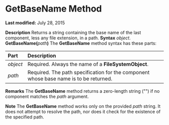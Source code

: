 
# GetBaseName Method

 **Last modified:** July 28, 2015


 **Description**
Returns a string containing the base name of the last component, less any file extension, in a path.
 **Syntax**
 _object_. **GetBaseName(**_path_**)**
The  **GetBaseName** method syntax has these parts:


|**Part**|**Description**|
|:-----|:-----|
| _object_|Required. Always the name of a  **FileSystemObject**.|
| _path_|Required. The path specification for the component whose base name is to be returned.|
 **Remarks**
The  **GetBaseName** method returns a zero-length string ("") if no component matches the _path_ argument.

 **Note**  The  **GetBaseName** method works only on the provided _path_ string. It does not attempt to resolve the path, nor does it check for the existence of the specified path.

